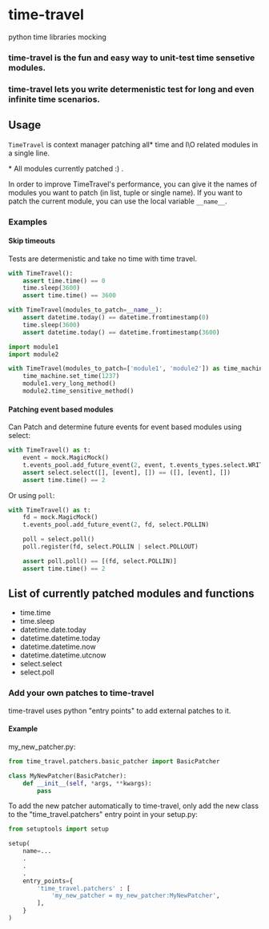 # time-travel
python time libraries mocking

### time-travel is the fun and easy way to unit-test time sensetive modules.
### time-travel lets you write determenistic test for long and even infinite time scenarios.

## Usage

`TimeTravel` is context manager patching all* time and I\O related modules in a single line.

\* All modules currently patched :) .

In order to improve TimeTravel's performance, you can give it the names of modules you want to patch (in list, tuple or single name). If you want to patch the current module, you can use the local variable `__name__`.

### Examples

#### Skip timeouts

Tests are determenistic and take no time with time travel.

```python
with TimeTravel():  
    assert time.time() == 0
    time.sleep(3600)
    assert time.time() == 3600    
```

```python
with TimeTravel(modules_to_patch=__name__):
    assert datetime.today() == datetime.fromtimestamp(0)
    time.sleep(3600)
    assert datetime.today() == datetime.fromtimestamp(3600)
```

```python
import module1
import module2

with TimeTravel(modules_to_patch=['module1', 'module2']) as time_machine:
    time_machine.set_time(1237)
    module1.very_long_method()
    module2.time_sensitive_method()
```

#### Patching event based modules

Can Patch and determine future events for event based modules using select:

```python
with TimeTravel() as t:
    event = mock.MagicMock()
    t.events_pool.add_future_event(2, event, t.events_types.select.WRITE)
    assert select.select([], [event], []) == ([], [event], [])
    assert time.time() == 2
```

Or using ``poll``:

```python
with TimeTravel() as t:
    fd = mock.MagicMock()
    t.events_pool.add_future_event(2, fd, select.POLLIN)

    poll = select.poll()
    poll.register(fd, select.POLLIN | select.POLLOUT)

    assert poll.poll() == [(fd, select.POLLIN)]
    assert time.time() == 2
```

## List of currently patched modules and functions

- time.time
- time.sleep
- datetime.date.today
- datetime.datetime.today
- datetime.datetime.now
- datetime.datetime.utcnow
- select.select
- select.poll

### Add your own patches to time-travel

time-travel uses python "entry points" to add external patches to it.

#### Example
my_new_patcher.py:
```python
from time_travel.patchers.basic_patcher import BasicPatcher

class MyNewPatcher(BasicPatcher):
    def __init__(self, *args, **kwargs):
        pass
```

To add the new patcher automatically to time-travel, only add the new class to the "time_travel.patchers" entry point in your setup.py:
```python
from setuptools import setup

setup(
    name=...
    .
    .
    .
    entry_points={
        'time_travel.patchers' : [
            'my_new_patcher = my_new_patcher:MyNewPatcher',
        ],
    }
)
```

